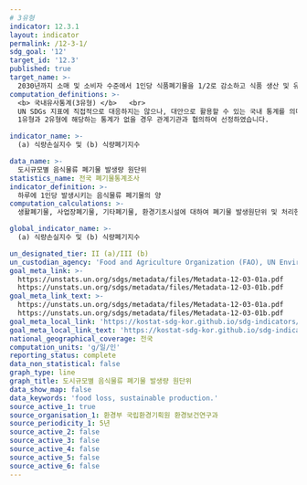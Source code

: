 ```yaml
---
# 3유형
indicator: 12.3.1
layout: indicator
permalink: /12-3-1/
sdg_goal: '12'
target_id: '12.3'
published: true
target_name: >-
  2030년까지 소매 및 소비자 수준에서 1인당 식품폐기물을 1/2로 감소하고 식품 생산 및 유통과정에서 발생하는 식품 손실량 감소
computation_definitions: >-
  <b> 국내유사통계(3유형) </b>   <br>
  UN SDGs 지표에 직접적으로 대응하지는 않으나, 대안으로 활용할 수 있는 국내 통계를 의미합니다.    <br> 
  1유형과 2유형에 해당하는 통계가 없을 경우 관계기관과 협의하여 선정하였습니다.  

indicator_name: >-
  (a) 식량손실지수 및 (b) 식량폐기지수

data_name: >-
  도시규모별 음식물류 폐기물 발생량 원단위  
statistics_name: 전국 폐기물통계조사 
indicator_definition: >-
  하루에 1인당 발생시키는 음식물류 폐기물의 양
computation_calculations: >-
  생활폐기물, 사업장폐기물, 기타폐기물, 환경기초시설에 대하여 폐기물 발생원단위 및 처리현황에 대해 면접조사로 진행

global_indicator_name: >-
  (a) 식량손실지수 및 (b) 식량폐기지수

un_designated_tier: II (a)/III (b)
un_custodian_agency: 'Food and Agriculture Organization (FAO), UN Environment (UNEP)'
goal_meta_link: >-
  https://unstats.un.org/sdgs/metadata/files/Metadata-12-03-01a.pdf   
  https://unstats.un.org/sdgs/metadata/files/Metadata-12-03-01b.pdf
goal_meta_link_text: >-
  https://unstats.un.org/sdgs/metadata/files/Metadata-12-03-01a.pdf   
  https://unstats.un.org/sdgs/metadata/files/Metadata-12-03-01b.pdf
goal_meta_local_link: 'https://kostat-sdg-kor.github.io/sdg-indicators/public/data/Metadata-12-03-01_KOR.pdf'
goal_meta_local_link_text: 'https://kostat-sdg-kor.github.io/sdg-indicators/public/data/Metadata-12-03-01_KOR.pdf'
national_geographical_coverage: 전국
computation_units: 'g/일/인'
reporting_status: complete
data_non_statistical: false
graph_type: line
graph_title: 도시규모별 음식물류 폐기물 발생량 원단위
data_show_map: false
data_keywords: 'food loss, sustainable production.'
source_active_1: true
source_organisation_1: 환경부 국립환경기획원 환경보건연구과
source_periodicity_1: 5년
source_active_2: false
source_active_3: false
source_active_4: false
source_active_5: false
source_active_6: false
---
```

